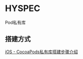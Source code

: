 # HYSPEC
Pod私有库

## 搭建方式
[iOS - CocoaPods私有库搭建步骤介绍](http://devhy.com/2016/07/12/10-private-cocoapods-spec-steps/)
